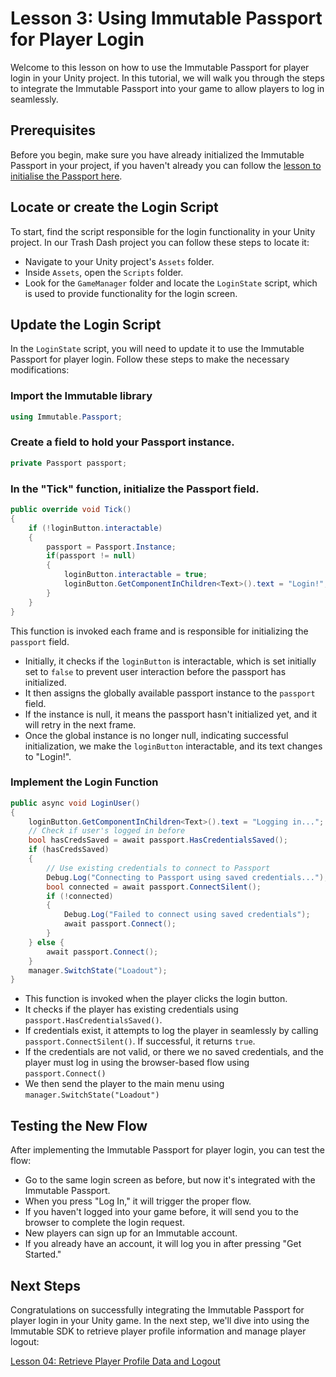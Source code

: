 # Lesson 3: Using Immutable Passport for Player Login

Welcome to this lesson on how to use the Immutable Passport for player login in your Unity project. In this tutorial, we will walk you through the steps to integrate the Immutable Passport into your game to allow players to log in seamlessly.

## Prerequisites

Before you begin, make sure you have already initialized the Immutable Passport in your project, if you haven't already you can follow the [lesson to initialise the Passport here](../02-initialise-the-immutable-passport/README.md). 

## Locate or create the Login Script

To start, find the script responsible for the login functionality in your Unity project. In our Trash Dash project you can follow these steps to locate it:

- Navigate to your Unity project's `Assets` folder.
- Inside `Assets`, open the `Scripts` folder.
- Look for the `GameManager` folder and locate the `LoginState` script, which is used to provide functionality for the login screen.


## Update the Login Script

In the `LoginState` script, you will need to update it to use the Immutable Passport for player login. Follow these steps to make the necessary modifications:

### Import the Immutable library

```csharp
using Immutable.Passport;
```

### Create a field to hold your Passport instance.
```csharp
private Passport passport;
```

### In the "Tick" function, initialize the Passport field.
```csharp
public override void Tick()
{
    if (!loginButton.interactable)        
    {
        passport = Passport.Instance;
        if(passport != null)
        {
            loginButton.interactable = true;
            loginButton.GetComponentInChildren<Text>().text = "Login!";
        }
    }
}
```

This function is invoked each frame and is responsible for initializing the `passport` field.

- Initially, it checks if the `loginButton` is interactable, which is set initially set to `false` to prevent user interaction before the passport has initialized.
- It then assigns the globally available passport instance to the `passport` field.
- If the instance is null, it means the passport hasn't initialized yet, and it will retry in the next frame.
- Once the global instance is no longer null, indicating successful initialization, we make the `loginButton` interactable, and its text changes to "Login!".

### Implement the Login Function
```csharp
public async void LoginUser() 
{
    loginButton.GetComponentInChildren<Text>().text = "Logging in...";
    // Check if user's logged in before
    bool hasCredsSaved = await passport.HasCredentialsSaved();
    if (hasCredsSaved)
    {
        // Use existing credentials to connect to Passport
        Debug.Log("Connecting to Passport using saved credentials...");
        bool connected = await passport.ConnectSilent();
        if (!connected)
        {
            Debug.Log("Failed to connect using saved credentials");
            await passport.Connect();
        }
    } else {
        await passport.Connect();
    }        
    manager.SwitchState("Loadout");
}
```

- This function is invoked when the player clicks the login button.
- It checks if the player has existing credentials using `passport.HasCredentialsSaved()`.
- If credentials exist, it attempts to log the player in seamlessly by calling `passport.ConnectSilent()`. If successful, it returns `true`.
- If the credentials are not valid, or there we no saved credentials, and the player must log in using the browser-based flow using `passport.Connect()`
- We then send the player to the main menu using `manager.SwitchState("Loadout")`


## Testing the New Flow

After implementing the Immutable Passport for player login, you can test the flow:

- Go to the same login screen as before, but now it's integrated with the Immutable Passport.
- When you press "Log In," it will trigger the proper flow.
- If you haven't logged into your game before, it will send you to the browser to complete the login request.
- New players can sign up for an Immutable account.
- If you already have an account, it will log you in after pressing "Get Started."

## Next Steps

Congratulations on successfully integrating the Immutable Passport for player login in your Unity game. In the next step, we'll dive into using the Immutable SDK to retrieve player profile information and manage player logout:

[Lesson 04: Retrieve Player Profile Data and Logout](../04-retrieve-player-data-and-logout/README.md)
